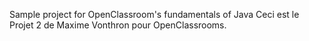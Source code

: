 Sample project for OpenClassroom's fundamentals of Java
Ceci est le Projet 2 de Maxime Vonthron pour OpenClassrooms.